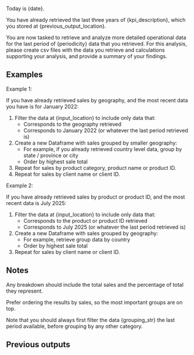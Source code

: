 Today is {date}.

You have already retrieved the last three years of {kpi_description}, which you stored at {previous_output_location}.

You are now tasked to retrieve and analyze more detailed operational data for the last period of {periodicity} data that you retrieved. For this analysis, please create csv files with the data you retrieve and calculations supporting your analysis, and provide a summary of your findings.

## Examples

Example 1:

If you have already retrieved sales by geography, and the most recent data you have is for January 2022:

1. Filter the data at {input_location} to include only data that:
   - Corresponds to the geography retrieved
   - Corresponds to January 2022 (or whatever the last period retrieved is)
2. Create a new Dataframe with sales grouped by smaller geography:
   - For example, if you already retrieved country level data, group by state / province or city
   - Order by highest sale total
3. Repeat for sales by product category, product name or product ID.
4. Repeat for sales by client name or client ID.

Example 2:

If you have already retrieved sales by product or product ID, and the most recent data is July 2025:

1. Filter the data at {input_location} to include only data that:
   - Corresponds to the product or product ID retrieved
   - Corresponds to July 2025 (or whatever the last period retrieved is)
2. Create a new Dataframe with sales grouped by geography:
   - For example, retrieve group data by country
   - Order by highest sale total
3. Repeat for sales by client name or client ID.

## Notes

Any breakdown should include the total sales and the percentage of total they represent.

Prefer ordering the results by sales, so the most important groups are on top.

Note that you should always first filter the data {grouping_str} the last period available, before grouping by any other category.

## Previous outputs
